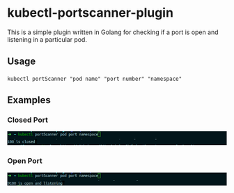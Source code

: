 # kubectl-portscanner-plugin

This is a simple plugin written in Golang for checking if a port is open and listening in a particular pod.

## Usage

`kubectl portScanner "pod name" "port number" "namespace"`

## Examples

### Closed Port

![alt text](https://github.com/26tanishabanik/kubectl-portscanner-plugin/blob/main/assets/kubectl-port-Closed.png?raw=true)

### Open Port

![alt text](https://github.com/26tanishabanik/kubectl-portscanner-plugin/blob/main/assets/kubectl-port-Open.png?raw=true)